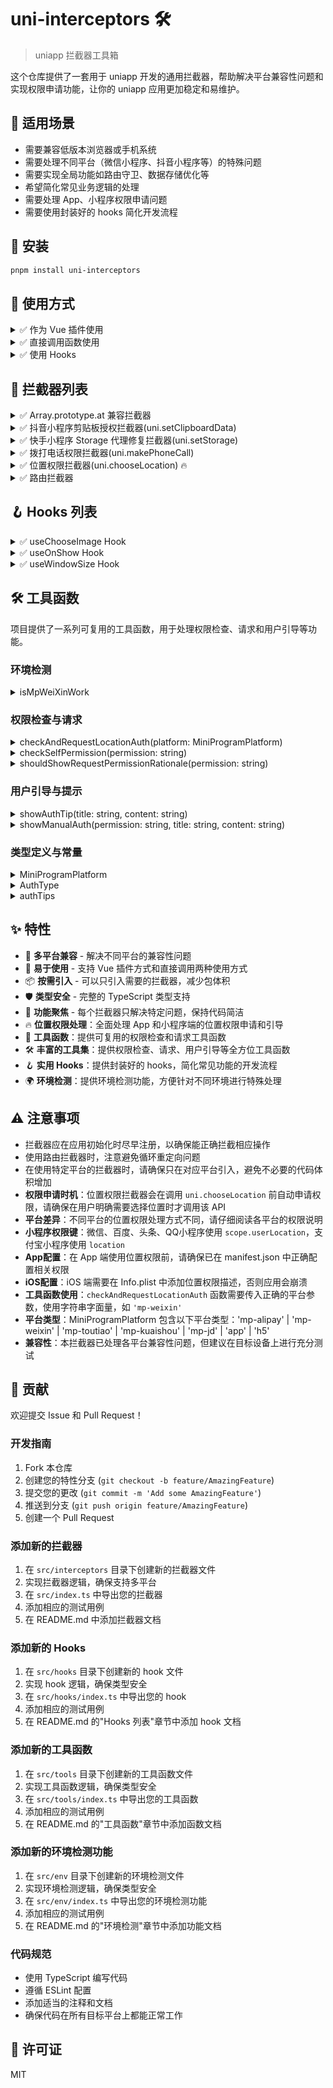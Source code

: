 # uni-interceptors 🛠️

> uniapp 拦截器工具箱

这个仓库提供了一套用于 uniapp 开发的通用拦截器，帮助解决平台兼容性问题和实现权限申请功能，让你的 uniapp 应用更加稳定和易维护。

## 🎯 适用场景

- 需要兼容低版本浏览器或手机系统
- 需要处理不同平台（微信小程序、抖音小程序等）的特殊问题
- 需要实现全局功能如路由守卫、数据存储优化等
- 希望简化常见业务逻辑的处理
- 需要处理 App、小程序权限申请问题
- 需要使用封装好的 hooks 简化开发流程

## 🚀 安装

```bash
pnpm install uni-interceptors
```

## 📖 使用方式

<details>
<summary>✅ 作为 Vue 插件使用</summary>

```javascript
import { prototypeInterceptor } from "uni-interceptors";
import { createApp } from "vue";

const app = createApp(App);

// 注册拦截器
app.use(prototypeInterceptor);
```

</details>

<details>
<summary>✅ 直接调用函数使用</summary>

```javascript
import { applyPrototypeInterceptor } from "uni-interceptors";

// 应用拦截器
applyPrototypeInterceptor();
```

</details>

<details>
<summary>✅ 使用 Hooks</summary>

```javascript
import { useChooseImage, useOnShow, useWindowSize } from "uni-interceptors";

// 在组件中使用
export default {
  setup() {
    // 使用图片选择 hook
    const chooseImage = async () => {
      try {
        const res = await useChooseImage({
          count: 1,
          sizeType: ["original", "compressed"],
          sourceType: ["album", "camera"]
        });
        console.log("选择的图片：", res);
      } catch (error) {
        console.error("选择图片失败：", error);
      }
    };

    // 使用页面显示 hook
    useOnShow(() => {
      console.log("页面显示");
    });

    // 使用窗口大小 hook
    const { windowWidth, windowHeight } = useWindowSize();

    return {
      chooseImage,
      windowWidth,
      windowHeight
    };
  }
};
```

</details>

## 🧰 拦截器列表

<details>
<summary>✅ Array.prototype.at 兼容拦截器</summary>

**名称：** prototypeInterceptor / applyPrototypeInterceptor

**功能：** 解决低版本手机不识别 array.at() 导致运行报错的问题。

**平台：** 全平台

</details>

<details>
<summary>✅ 抖音小程序剪贴板授权拦截器(uni.setClipboardData)</summary>

**名称：** SetClipboardDataAuthInterceptor / applySetClipboardDataAuthInterceptor

**功能：** 处理抖音小程序剪贴板授权问题，当用户拒绝授权时，引导用户去设置页面授权。

**平台：** 抖音小程序 (MP-TOUTIAO)

</details>

<details>
<summary>✅ 快手小程序 Storage 代理修复拦截器(uni.setStorage)</summary>

**名称：** KuaiShouSetStorageProxyFixInterceptor / applyKuaiShouSetStorageProxyFixInterceptor

**功能：** 解决快手小程序 setStorage 不支持 proxy 对象的问题。

**平台：** 快手小程序 (MP-KUAISHOU)

</details>

<details>
<summary>✅ 拨打电话权限拦截器(uni.makePhoneCall)</summary>

**名称：** makePhoneCallInterceptor / applyMakePhoneCallInterceptor

**功能：** 在调用拨打电话前申请权限，并告知用户申请权限的目的；在调用失败后引导用户手动开启权限。

**平台：** App（Android / iOS）

**权限说明：**

- Android：`android.permission.CALL_PHONE`（直接拨打电话需要；仅拉起拨号盘通常不需要）
- iOS：无需额外电话相关权限或 Usage Description；系统会弹出拨号确认框，无法静默拨出

**工作流程：**

1. 调用 `uni.makePhoneCall` 前，先检查是否已获得拨打电话权限
2. 如果未获得权限，弹窗告知用户权限使用目的并请求授权
3. 用户确认后系统请求权限，用户拒绝则取消拨打电话
4. 如果调用拨打电话失败，引导用户手动开启权限

</details>

<details>
<summary>✅ 位置权限拦截器(uni.chooseLocation) 🔥</summary>

**名称：** chooseLocationInterceptor / applyChooseLocationInterceptor

**功能：** 在调用选择位置前申请位置权限，并告知用户申请权限的目的；在调用失败后引导用户手动开启权限。

**平台：** App（Android / iOS）、小程序（微信、百度、头条、QQ、支付宝）、H5

**权限说明：**

- Android：`android.permission.ACCESS_FINE_LOCATION`（精确位置权限）
- iOS：需要在 Info.plist 中添加 `NSLocationWhenInUseUsageDescription` 和 `NSLocationAlwaysAndWhenInUseUsageDescription` 描述
- 小程序：需要用户授权 `scope.userLocation`（微信、百度、头条、QQ）或 `location`（支付宝）
- H5：由浏览器处理位置权限

**工作流程：**

1. **App端：**
   - 调用 `uni.chooseLocation` 前，先检查是否已获得位置权限
   - 如果未获得权限，弹窗告知用户权限使用目的并请求授权
   - 用户确认后系统请求权限，用户拒绝则取消选择位置
   - 如果调用选择位置失败，引导用户手动开启权限

2. **小程序端：**
   - 调用 `uni.chooseLocation` 前，检查用户位置权限状态
   - 如果用户已明确拒绝授权，显示提示并引导用户手动开启权限
   - 如果用户未明确拒绝授权，直接调用API（避免不必要的权限询问弹窗）
   - 如果调用选择位置失败，引导用户手动开启权限

3. **H5端：**
   - 由浏览器处理位置权限，仅添加日志记录

**工具函数：**

项目提供了以下工具函数，可在其他位置复用：

- `checkAndRequestLocationAuth(platform: MiniProgramPlatform)`：检查并请求小程序位置权限
- `authTips`：权限提示信息集合
- `AuthType`：权限类型枚举
- `checkSelfPermission(permission: string)`：检查App端是否拥有指定权限
- `shouldShowRequestPermissionRationale(permission: string)`：判断是否应该显示权限请求说明
- `showAuthTip(title: string, content: string)`：显示权限提示弹窗
- `showManualAuth(permission: string, title: string, content: string)`：引导用户手动开启权限
- `MiniProgramPlatform`：小程序平台类型（'mp-alipay' | 'mp-weixin' | 'mp-baidu' | 'mp-qq' | 'mp-toutiao' | 'mp-kuaishou' | 'mp-jd' | 'app' | 'h5'）

**使用示例：**

```typescript
import {
  // 直接调用函数使用
  applyChooseLocationInterceptor,
  // 在其他地方使用工具函数
  checkAndRequestLocationAuth,
  // 检查App端权限
  checkSelfPermission,
  // 作为 Vue 插件使用
  chooseLocationInterceptor,
  // 显示权限提示
  showAuthTip,
  // 引导用户手动开启权限
  showManualAuth
} from "uni-interceptors";

import { createApp } from "vue";

const app = createApp(App);
app.use(chooseLocationInterceptor);
applyChooseLocationInterceptor();

// 检查微信小程序位置权限
checkAndRequestLocationAuth("mp-weixin").then((granted) => {
  if (granted) {
    // 已获得权限，可以调用位置相关API
  } else {
    // 未获得权限，需要处理
  }
});
const hasPermission = checkSelfPermission("android.permission.ACCESS_FINE_LOCATION");
showAuthTip("位置权限", "需要位置权限以提供更好的服务");
showManualAuth("android.permission.ACCESS_FINE_LOCATION", "位置权限", "请在设置中开启位置权限");
```

</details>

<details>
<summary>✅ 路由拦截器</summary>

**名称：** RouteInterceptor / applyRouteInterceptor

**功能：** 路由导航守卫，可用于登录状态验证和页面访问控制。

**平台：** 全平台

**配置参数：**

- `loginRoute`: string - 登录页面路径
- `needLoginPages`: string[] - 需要登录验证的页面路径列表
- `isLogged`: () => boolean - 判断用户是否已登录的函数

</details>

## 🪝 Hooks 列表

<details>
<summary>✅ useChooseImage Hook</summary>

**功能：** 封装图片选择功能，处理不同平台的兼容性问题。

**平台：** 全平台

**参数：**

- `count`: number - 最多可以选择的图片张数
- `sizeType`: string[] - 所选的图片的尺寸，可选值：'original'（原图）、'compressed'（压缩图）
- `sourceType`: string[] - 选择图片的来源，可选值：'album'（从相册选图）、'camera'（使用相机）
- `extension`: string[] - 文件扩展名过滤

**返回值：** `Promise<UniApp.ChooseImageSuccessCallbackResult>` - 图片选择结果

**使用示例：**

```typescript
import { useChooseImage } from "uni-interceptors";

// 在组件中使用
export default {
  async setup() {
    const chooseImage = async () => {
      try {
        const res = await useChooseImage({
          count: 1,
          sizeType: ["original", "compressed"],
          sourceType: ["album", "camera"]
        });
        console.log("选择的图片：", res.tempFilePaths);
      } catch (error) {
        console.error("选择图片失败：", error);
      }
    };

    return { chooseImage };
  }
};
```

**特性：**

- 自动处理微信小程序的兼容性问题，在微信小程序中使用 `chooseMedia` 接口
- 统一不同平台的返回结果格式
- 支持文件扩展名过滤

</details>

<details>
<summary>✅ useOnShow Hook</summary>

**功能：** 监听页面显示事件，方便在页面显示时执行特定逻辑。

**平台：** 全平台

**参数：**

- `callback`: () => void - 页面显示时的回调函数

**使用示例：**

```typescript
import { useOnShow } from "uni-interceptors";

// 在组件中使用
export default {
  setup() {
    // 监听页面显示事件
    useOnShow(() => {
      console.log("页面显示");
      // 可以在这里执行页面显示时的逻辑，如数据刷新等
    });

    return {};
  }
};
```

**特性：**

- 自动处理页面生命周期
- 支持在组件中使用，无需手动管理事件监听和移除

</details>

<details>
<summary>✅ useWindowSize Hook</summary>

**功能：** 获取窗口尺寸信息，方便响应式布局。

**平台：** 全平台

**返回值：** `{ windowWidth: number, windowHeight: number }` - 窗口尺寸信息

**使用示例：**

```typescript
import { useWindowSize } from "uni-interceptors";

// 在组件中使用
export default {
  setup() {
    // 获取窗口尺寸
    const { windowWidth, windowHeight } = useWindowSize();

    return {
      windowWidth,
      windowHeight
    };
  }
};
```

**特性：**

- 自动响应窗口尺寸变化
- 返回格式化的尺寸信息，方便直接使用

</details>

## 🛠️ 工具函数

项目提供了一系列可复用的工具函数，用于处理权限检查、请求和用户引导等功能。

### 环境检测

<details>
<summary>isMpWeiXinWork</summary>

**功能：** 检测当前环境是否为微信小程序企业版

**类型：** `boolean`

**使用示例：**

```javascript
import { isMpWeiXinWork } from "uni-interceptors";

if (isMpWeiXinWork) {
  // 在微信小程序企业版中的特殊处理
  console.log("当前运行在微信小程序企业版");
}
```

</details>

### 权限检查与请求

<details>
<summary>checkAndRequestLocationAuth(platform: MiniProgramPlatform)</summary>

**功能：** 检查并请求小程序位置权限

**参数：**

- `platform`: MiniProgramPlatform - 小程序平台类型

**返回值：** `Promise<boolean>` - 是否获得授权

**使用示例：**

```typescript
import { checkAndRequestLocationAuth, MiniProgramPlatform } from "uni-interceptors";

// 检查微信小程序位置权限
checkAndRequestLocationAuth("mp-weixin").then((granted) => {
  if (granted) {
    // 已获得权限，可以调用位置相关API
  } else {
    // 未获得权限，需要处理
  }
});
```

</details>

<details>
<summary>checkSelfPermission(permission: string)</summary>

**功能：** 检查App端是否拥有指定权限

**参数：**

- `permission`: string - 权限名称，如 'android.permission.ACCESS_FINE_LOCATION'

**返回值：** `boolean` - 是否拥有权限

**使用示例：**

```javascript
import { checkSelfPermission } from "uni-interceptors";

const hasLocationPermission = checkSelfPermission("android.permission.ACCESS_FINE_LOCATION");
if (hasLocationPermission) {
  // 已拥有位置权限
} else {
  // 需要请求权限
}
```

</details>

<details>
<summary>shouldShowRequestPermissionRationale(permission: string)</summary>

**功能：** 判断是否应该显示权限请求说明

**参数：**

- `permission`: string - 权限名称

**返回值：** `boolean` - 是否应该显示权限请求说明

**使用示例：**

```javascript
import { shouldShowRequestPermissionRationale } from "uni-interceptors";

if (shouldShowRequestPermissionRationale("android.permission.ACCESS_FINE_LOCATION")) {
  // 应该显示权限请求说明
  showAuthTip("位置权限", "需要位置权限以提供更好的服务");
}
```

</details>

### 用户引导与提示

<details>
<summary>showAuthTip(title: string, content: string)</summary>

**功能：** 显示权限提示弹窗

**参数：**

- `title`: string - 弹窗标题
- `content`: string - 弹窗内容

**使用示例：**

```javascript
import { showAuthTip } from "uni-interceptors";

showAuthTip("位置权限", "需要位置权限以提供更好的服务");
```

</details>

<details>
<summary>showManualAuth(permission: string, title: string, content: string)</summary>

**功能：** 引导用户手动开启权限

**参数：**

- `permission`: string - 权限名称
- `title`: string - 弹窗标题
- `content`: string - 弹窗内容

**使用示例：**

```javascript
import { showManualAuth } from "uni-interceptors";

showManualAuth("android.permission.ACCESS_FINE_LOCATION", "位置权限", "请在设置中开启位置权限");
```

</details>

### 类型定义与常量

<details>
<summary>MiniProgramPlatform</summary>

**功能：** 小程序平台类型

**类型定义：**

```typescript
type MiniProgramPlatform = "mp-alipay" | "mp-weixin" | "mp-baidu" | "mp-qq" | "mp-toutiao" | "mp-kuaishou" | "mp-jd" | "app" | "h5";
```

**使用示例：**

```typescript
import { MiniProgramPlatform } from "uni-interceptors";

const platform: MiniProgramPlatform = "mp-weixin";
```

</details>

<details>
<summary>AuthType</summary>

**功能：** 权限类型枚举

**使用示例：**

```javascript
import { AuthType } from "uni-interceptors";

// 使用权限类型枚举
```

</details>

<details>
<summary>authTips</summary>

**功能：** 权限提示信息集合

**使用示例：**

```javascript
import { authTips } from "uni-interceptors";

// 使用权限提示信息
```

</details>

## ✨ 特性

- 🔄 **多平台兼容** - 解决不同平台的兼容性问题
- 🔧 **易于使用** - 支持 Vue 插件方式和直接调用两种使用方式
- 📦 **按需引入** - 可以只引入需要的拦截器，减少包体积
- 🛡️ **类型安全** - 完整的 TypeScript 类型支持
- 🎯 **功能聚焦** - 每个拦截器只解决特定问题，保持代码简洁
- 🔥 **位置权限处理**：全面处理 App 和小程序端的位置权限申请和引导
- 🧩 **工具函数**：提供可复用的权限检查和请求工具函数
- 🛠️ **丰富的工具集**：提供权限检查、请求、用户引导等全方位工具函数
- 🪝 **实用 Hooks**：提供封装好的 hooks，简化常见功能的开发流程
- 🌍 **环境检测**：提供环境检测功能，方便针对不同环境进行特殊处理

## ⚠️ 注意事项

- 拦截器应在应用初始化时尽早注册，以确保能正确拦截相应操作
- 使用路由拦截器时，注意避免循环重定向问题
- 在使用特定平台的拦截器时，请确保只在对应平台引入，避免不必要的代码体积增加
- **权限申请时机**：位置权限拦截器会在调用 `uni.chooseLocation` 前自动申请权限，请确保在用户明确需要选择位置时才调用该 API
- **平台差异**：不同平台的位置权限处理方式不同，请仔细阅读各平台的权限说明
- **小程序权限键**：微信、百度、头条、QQ小程序使用 `scope.userLocation`，支付宝小程序使用 `location`
- **App配置**：在 App 端使用位置权限前，请确保已在 manifest.json 中正确配置相关权限
- **iOS配置**：iOS 端需要在 Info.plist 中添加位置权限描述，否则应用会崩溃
- **工具函数使用**：`checkAndRequestLocationAuth` 函数需要传入正确的平台参数，使用字符串字面量，如 `'mp-weixin'`
- **平台类型**：MiniProgramPlatform 包含以下平台类型：'mp-alipay' | 'mp-weixin' | 'mp-toutiao' | 'mp-kuaishou' | 'mp-jd' | 'app' | 'h5'
- **兼容性**：本拦截器已处理各平台兼容性问题，但建议在目标设备上进行充分测试

## 🤝 贡献

欢迎提交 Issue 和 Pull Request！

### 开发指南

1. Fork 本仓库
2. 创建您的特性分支 (`git checkout -b feature/AmazingFeature`)
3. 提交您的更改 (`git commit -m 'Add some AmazingFeature'`)
4. 推送到分支 (`git push origin feature/AmazingFeature`)
5. 创建一个 Pull Request

### 添加新的拦截器

1. 在 `src/interceptors` 目录下创建新的拦截器文件
2. 实现拦截器逻辑，确保支持多平台
3. 在 `src/index.ts` 中导出您的拦截器
4. 添加相应的测试用例
5. 在 README.md 中添加拦截器文档

### 添加新的 Hooks

1. 在 `src/hooks` 目录下创建新的 hook 文件
2. 实现 hook 逻辑，确保类型安全
3. 在 `src/hooks/index.ts` 中导出您的 hook
4. 添加相应的测试用例
5. 在 README.md 的"Hooks 列表"章节中添加 hook 文档

### 添加新的工具函数

1. 在 `src/tools` 目录下创建新的工具函数文件
2. 实现工具函数逻辑，确保类型安全
3. 在 `src/tools/index.ts` 中导出您的工具函数
4. 添加相应的测试用例
5. 在 README.md 的"工具函数"章节中添加函数文档

### 添加新的环境检测功能

1. 在 `src/env` 目录下创建新的环境检测文件
2. 实现环境检测逻辑，确保类型安全
3. 在 `src/env/index.ts` 中导出您的环境检测功能
4. 添加相应的测试用例
5. 在 README.md 的"环境检测"章节中添加功能文档

### 代码规范

- 使用 TypeScript 编写代码
- 遵循 ESLint 配置
- 添加适当的注释和文档
- 确保代码在所有目标平台上都能正常工作

## 📄 许可证

MIT
